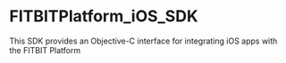 # FITBITPlatform_iOS_SDK
This SDK provides an Objective-C interface for integrating iOS apps with the FITBIT Platform

